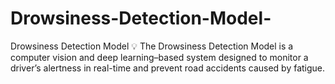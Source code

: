 # Drowsiness-Detection-Model-
Drowsiness Detection Model 💡  The Drowsiness Detection Model is a computer vision and deep learning–based system designed to monitor a driver’s alertness in real-time and prevent road accidents caused by fatigue. 

